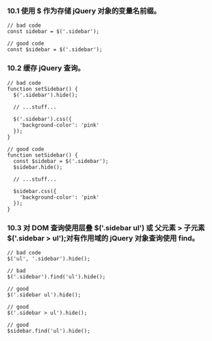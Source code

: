 ### 10.1 使用 $ 作为存储 jQuery 对象的变量名前缀。
```
// bad code
const sidebar = $('.sidebar');

// good code
const $sidebar = $('.sidebar');
```

### 10.2 缓存 jQuery 查询。
```
// bad code
function setSidebar() {
  $('.sidebar').hide();

  // ...stuff...

  $('.sidebar').css({
    'background-color': 'pink'
  });
}

// good code
function setSidebar() {
  const $sidebar = $('.sidebar');
  $sidebar.hide();

  // ...stuff...

  $sidebar.css({
    'background-color': 'pink'
  });
}
```

### 10.3 对 DOM 查询使用层叠 $('.sidebar ul') 或 父元素 > 子元素 $('.sidebar > ul');对有作用域的 jQuery 对象查询使用 find。
```
// bad code
$('ul', '.sidebar').hide();

// bad
$('.sidebar').find('ul').hide();

// good
$('.sidebar ul').hide();

// good
$('.sidebar > ul').hide();

// good
$sidebar.find('ul').hide();
```